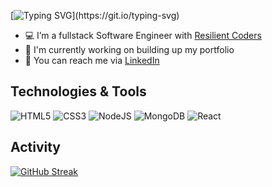 [![Typing SVG](https://readme-typing-svg.demolab.com?font=Fira+Code&size=40&pause=3000&color=13F74A&background=000000&center=true&vCenter=true&width=700&height=81&lines=Welcome!+My+name+is+Morgan.)](https://git.io/typing-svg)

- :computer: I’m a fullstack Software Engineer with [Resilient Coders](https://resilientcoders.org)
- :ledger: I'm currently working on building up my portfolio
- :briefcase: You can reach me via [LinkedIn](https://linkedin.com/in/morganodowning)

## Technologies & Tools
![HTML5](https://img.shields.io/badge/html5-%23E34F26.svg?style=for-the-badge&logo=html5&logoColor=white)
![CSS3](https://img.shields.io/badge/css3-%231572B6.svg?style=for-the-badge&logo=css3&logoColor=white)
![NodeJS](https://img.shields.io/badge/node.js-6DA55F?style=for-the-badge&logo=node.js&logoColor=white)
![MongoDB](https://img.shields.io/badge/MongoDB-%234ea94b.svg?style=for-the-badge&logo=mongodb&logoColor=white)
![React](https://img.shields.io/badge/react-%2320232a.svg?style=for-the-badge&logo=react&logoColor=%2361DAFB)

## Activity
[![GitHub Streak](https://streak-stats.demolab.com?user=code-1-Morgan&theme=hacker&hide_border=true&border_radius=0&ring=FF7208&fire=FF7208&currStreakNum=FF7208&currStreakLabel=FF7208)](https://git.io/streak-stats)

